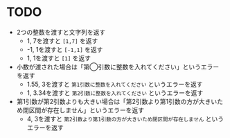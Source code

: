 # TODO

- 2つの整数を渡すと文字列を返す
  - 1, 7を渡すと `[1,7]` を返す
  - -1, 1を渡すと `[-1,1]` を返す
  - 1, 1を渡すと `[1]` を返す
- 小数が渡された場合は「第◯引数に整数を入れてください」というエラーを返す
  - 1.55, 3を渡すと `第1引数に整数を入れてください` というエラーを返す
  - 1, 3.34を渡すと `第2引数に整数を入れてください` というエラーを返す
- 第1引数が第2引数よりも大きい場合は「第2引数より第1引数の方が大きいため閉区間が存在しません」というエラーを返す
  - 4, 3を渡すと `第2引数より第1引数の方が大きいため閉区間が存在しません` というエラーを返す
